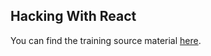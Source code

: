 ## Hacking With React

You can find the training source material [here](http://www.hackingwithreact.com/).
